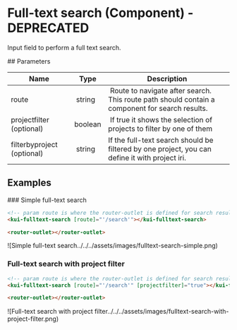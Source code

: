 # Full-text search (Component) - DEPRECATED

Input field to perform a full text search.

## Parameters

Name | Type | Description
--- | --- | ---
route | string | Route to navigate after search. This route path should contain a component for search results.
projectfilter (optional) | boolean | If true it shows the selection of projects to filter by one of them
filterbyproject (optional) | string | If the full-text search should be filtered by one project, you can define it with project iri.

## Examples

### Simple full-text search

```html
<!-- param route is where the router-outlet is defined for search results -->
<kui-fulltext-search [route]="'/search'"></kui-fulltext-search>

<router-outlet></router-outlet>
```

![Simple full-text search../../../assets/images/fulltext-search-simple.png)

### Full-text search with project filter

```html
<!-- param route is where the router-outlet is defined for search results -->
<kui-fulltext-search [route]="'/search'" [projectfilter]="true"></kui-fulltext-search>

<router-outlet></router-outlet>
```

![Full-text search with project filter../../../assets/images/fulltext-search-with-project-filter.png)
